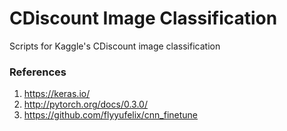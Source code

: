 # CDiscount Image Classification
Scripts for Kaggle's CDiscount image classification

### References
1) https://keras.io/
2) http://pytorch.org/docs/0.3.0/
3) https://github.com/flyyufelix/cnn_finetune
